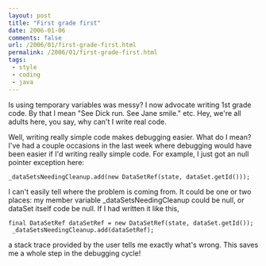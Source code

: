 ```yaml
---
layout: post
title: "First grade first"
date: 2006-01-06
comments: false
url: /2006/01/first-grade-first.html
permalink: /2006/01/first-grade-first.html
tags:
 - style
 - coding
 - java
---
```


Is using temporary variables was messy? I now advocate writing 1st grade code. By that I mean "See Dick run. See Jane smile." etc. Hey, we're all adults here, you say, why can't I write real code.  
  
Well, writing really simple code makes debugging easier. What do I mean? I've had a couple occasions in the last week where debugging would have been easier if I'd writing really simple code. For example, I just got an null pointer exception here:

```
_dataSetsNeedingCleanup.add(new DataSetRef(state, dataSet.getId()));
```
  
  
I can't easily tell where the problem is coming from. It could be one or two places: my member variable _dataSetsNeedingCleanup could be null, or dataSet itself code be null. If I had written it like this,  
  

```
final DataSetRef dataSetRef = new DataSetRef(state, dataSet.getId());
 _dataSetsNeedingCleanup.add(dataSetRef);
```
  
a stack trace provided by the user tells me exactly what's wrong. This saves me a whole step in the debugging cycle! 
